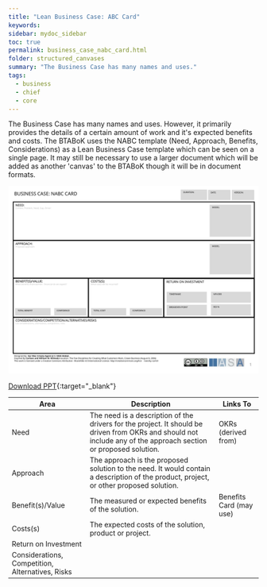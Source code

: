 ```yaml
---
title: "Lean Business Case: ABC Card"
keywords: 
sidebar: mydoc_sidebar
toc: true
permalink: business_case_nabc_card.html
folder: structured_canvases
summary: "The Business Case has many names and uses."
tags: 
  - business
  - chief
  - core
---
```


The Business Case has many names and uses. However, it primarily provides the details of a certain amount of work and it's expected benefits and costs. The BTABoK uses the NABC template (Need, Approach, Benefits, Considerations) as a Lean Business Case template which can be seen on a single page. It may still be necessary to use a larger document which will be added as another 'canvas' to the BTABoK though it will be in document formats.

![image001](media/business_case_nabc_card001.svg)

[Download PPT](media/ppt/business_case_nabc_card.ppt){:target="_blank"}

| Area                                             | Description                                                                                                                                                      | Links To                |
| ------------------------------------------------ | ---------------------------------------------------------------------------------------------------------------------------------------------------------------- | ----------------------- |
| Need                                             | The need is a description of the drivers for the project. It should be driven from OKRs and should not include any of the approach section or proposed solution. | OKRs (derived from)     |
| Approach                                         | The approach is the proposed solution to the need. It would contain a description of the product, project, or other proposed solution.                           |                         |
| Benefit(s)/Value                                 | The measured or expected benefits of the solution.                                                                                                               | Benefits Card (may use) |
| Costs(s)                                         | The expected costs of the solution, product or project.                                                                                                          |                         |
| Return on Investment                             |                                                                                                                                                                  |                         |
| Considerations, Competition, Alternatives, Risks |                                                                                                                                                                  |                         |